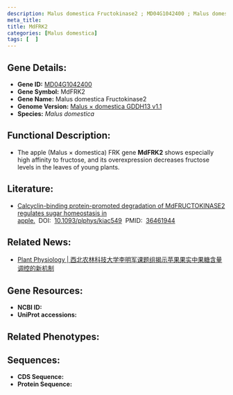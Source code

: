 ```yaml
---
description: Malus domestica Fructokinase2 ; MD04G1042400 ; Malus domestica
meta_title:
title: MdFRK2
categories: [Malus domestica]
tags: [  ]
---
```


## Gene Details:
- **Gene ID:**	[MD04G1042400]()
- **Gene Symbol:** MdFRK2
- **Gene Name:** Malus domestica Fructokinase2
- **Genome Version:** [Malus × domestica GDDH13 v1.1]()
- **Species:** *Malus domestica*

## Functional Description:
   - The apple (Malus × domestica) FRK gene **MdFRK2** shows especially high affinity to fructose, and its overexpression decreases fructose levels in the leaves of young plants.

## Literature:
   - [Calcyclin-binding protein-promoted degradation of MdFRUCTOKINASE2 regulates sugar homeostasis in apple.]( https://academic.oup.com/plphys/article/191/2/1052/6869527?login=true)&nbsp;&nbsp;DOI:&nbsp;&nbsp;[10.1093/plphys/kiac549](https://academic.oup.com/plphys/article/191/2/1052/6869527?login=true)&nbsp;&nbsp;PMID:&nbsp;&nbsp;[36461944](https://pubmed.ncbi.nlm.nih.gov/36461944/)

## Related News:
   - [Plant Physiology | 西北农林科技大学李明军课题组揭示苹果果实中果糖含量调控的新机制](https://mp.weixin.qq.com/s?__biz=Mzg3MDEwNDEyMg==&mid=2247542182&idx=4&sn=77eac64af3fef4463ba8b3ef5120722f&chksm=ce9088f3f9e701e5c97f993925a1c8103142377c4b0d67716d5a50b0063dd2325dfe5834f489&scene=27#wechat_redirect)

## Gene Resources:
- **NCBI ID:** [](https://www.ncbi.nlm.nih.gov/gene/?term=)
- **UniProt accessions:** [](https://www.uniprot.org/uniprotkb//entry)

## Related Phenotypes:


## Sequences:
- **CDS Sequence:**
- **Protein Sequence:**
